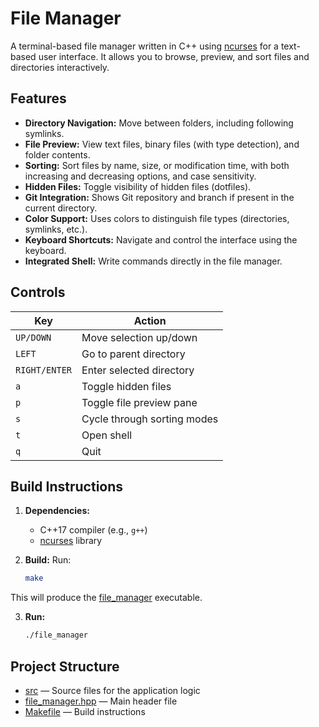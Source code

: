 # File Manager

A terminal-based file manager written in C++ using [ncurses](https://invisible-island.net/ncurses/) for a text-based user interface. It allows you to browse, preview, and sort files and directories interactively.

## Features

- **Directory Navigation:** Move between folders, including following symlinks.
- **File Preview:** View text files, binary files (with type detection), and folder contents.
- **Sorting:** Sort files by name, size, or modification time, with both increasing and decreasing options, and case sensitivity.
- **Hidden Files:** Toggle visibility of hidden files (dotfiles).
- **Git Integration:** Shows Git repository and branch if present in the current directory.
- **Color Support:** Uses colors to distinguish file types (directories, symlinks, etc.).
- **Keyboard Shortcuts:** Navigate and control the interface using the keyboard.
- **Integrated Shell:** Write commands directly in the file manager.

## Controls

| Key         | Action                                 |
|-------------|----------------------------------------|
| `UP/DOWN`   | Move selection up/down                 |
| `LEFT`      | Go to parent directory                 |
| `RIGHT/ENTER` | Enter selected directory             |
| `a`         | Toggle hidden files                    |
| `p`         | Toggle file preview pane               |
| `s`         | Cycle through sorting modes            |
| `t`         | Open shell                                   |
| `q`         | Quit                                   |

## Build Instructions

1. **Dependencies:**
   - C++17 compiler (e.g., `g++`)
   - [ncurses](https://invisible-island.net/ncurses/) library

2. **Build:**
   Run:
   ```sh
   make
   ```
This will produce the [file_manager](file_manager) executable.

3. **Run:**
   ```sh
   ./file_manager
   ```

## Project Structure

   - [src](src) — Source files for the application logic
   - [file_manager.hpp](include/file_manager.hpp) — Main header file
   - [Makefile](Makefile) — Build instructions
